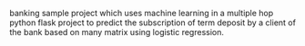 banking sample project which uses machine learning in a multiple hop python flask project to predict the subscription of term deposit by a client of the bank based on many matrix using logistic regression.
